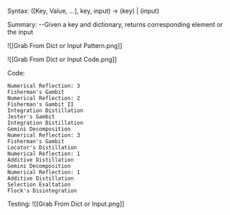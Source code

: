 Syntax:
(\[Key, Value, ...], key, input) -> (key) | (input)

Summary:
\--Given a key and dictionary, returns corresponding element or the input


![[Grab From Dict or Input Pattern.png]]

![[Grab From Dict or Input Code.png]]

Code:
```
Numerical Reflection: 3
Fisherman's Gambit
Numerical Reflection: 2
Fisherman's Gambit II
Integration Distillation
Jester's Gambit
Integration Distillation
Gemini Decomposition
Numerical Reflection: 3
Fisherman's Gambit
Locator's Distillation
Numerical Reflection: 1
Additive Distillation
Gemini Decomposition
Numerical Reflection: 1
Additive Distillation
Selection Exaltation
Flock's Disintegration
```
Testing:
![[Grab From Dict or Input.png]]